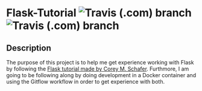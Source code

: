 # Flask-Tutorial ![Travis (.com) branch](https://img.shields.io/travis/com/e-dang/Flask-Tutorial/master?label=master) ![Travis (.com) branch](https://img.shields.io/travis/com/e-dang/Flask-Tutorial/dev?label=dev)

## Description

The purpose of this project is to help me get experience working with Flask by following the [Flask tutorial made by Corey M. Schafer](https://github.com/CoreyMSchafer/code_snippets/tree/master/Python/Flask_Blog). Furthmore, I am going to be following along by doing development in a Docker container and using the Gitflow workflow in order to get experience with both.